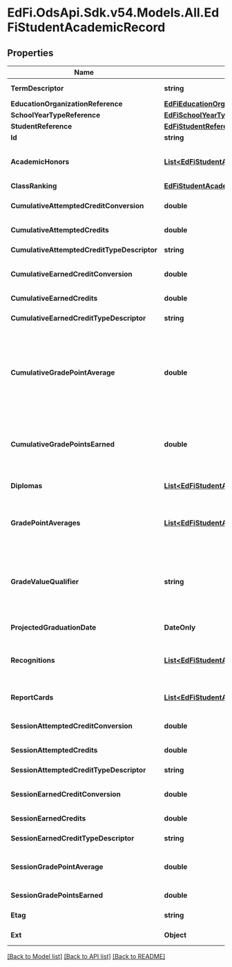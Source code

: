 # EdFi.OdsApi.Sdk.v54.Models.All.EdFiStudentAcademicRecord

## Properties

Name | Type | Description | Notes
------------ | ------------- | ------------- | -------------
**TermDescriptor** | **string** | The term for the session during the school year. | 
**EducationOrganizationReference** | [**EdFiEducationOrganizationReference**](EdFiEducationOrganizationReference.md) |  | 
**SchoolYearTypeReference** | [**EdFiSchoolYearTypeReference**](EdFiSchoolYearTypeReference.md) |  | 
**StudentReference** | [**EdFiStudentReference**](EdFiStudentReference.md) |  | 
**Id** | **string** |  | [optional] 
**AcademicHonors** | [**List&lt;EdFiStudentAcademicRecordAcademicHonor&gt;**](EdFiStudentAcademicRecordAcademicHonor.md) | An unordered collection of studentAcademicRecordAcademicHonors. Academic distinctions earned by or awarded to the student. | [optional] 
**ClassRanking** | [**EdFiStudentAcademicRecordClassRanking**](EdFiStudentAcademicRecordClassRanking.md) |  | [optional] 
**CumulativeAttemptedCreditConversion** | **double** | Conversion factor that when multiplied by the number of credits is equivalent to Carnegie units. | [optional] 
**CumulativeAttemptedCredits** | **double** | The value of credits or units of value awarded for the completion of a course. | [optional] 
**CumulativeAttemptedCreditTypeDescriptor** | **string** | The type of credits or units of value awarded for the completion of a course. | [optional] 
**CumulativeEarnedCreditConversion** | **double** | Conversion factor that when multiplied by the number of credits is equivalent to Carnegie units. | [optional] 
**CumulativeEarnedCredits** | **double** | The value of credits or units of value awarded for the completion of a course. | [optional] 
**CumulativeEarnedCreditTypeDescriptor** | **string** | The type of credits or units of value awarded for the completion of a course. | [optional] 
**CumulativeGradePointAverage** | **double** | A measure of average performance in all courses taken by an individual during his or her school career as determined for record-keeping purposes. This is obtained by dividing the total grade points received by the total number of credits attempted. This usually includes grade points received and credits attempted in his or her current school as well as those transferred from schools in which the individual was previously enrolled. | [optional] 
**CumulativeGradePointsEarned** | **double** | The cumulative number of grade points an individual earns by successfully completing courses or examinations during his or her enrollment in the current school as well as those transferred from schools in which the individual had been previously enrolled. | [optional] 
**Diplomas** | [**List&lt;EdFiStudentAcademicRecordDiploma&gt;**](EdFiStudentAcademicRecordDiploma.md) | An unordered collection of studentAcademicRecordDiplomas. Diploma(s) earned by the student. | [optional] 
**GradePointAverages** | [**List&lt;EdFiStudentAcademicRecordGradePointAverage&gt;**](EdFiStudentAcademicRecordGradePointAverage.md) | An unordered collection of studentAcademicRecordGradePointAverages. The grade point average for an individual computed as the grade points earned divided by the number of credits attempted. | [optional] 
**GradeValueQualifier** | **string** | The scale of equivalents, if applicable, for grades awarded as indicators of performance in schoolwork. For example, numerical equivalents for letter grades used in determining a student&#39;s Grade Point Average (A&#x3D;4, B&#x3D;3, C&#x3D;2, D&#x3D;1 in a four-point system) or letter equivalents for percentage grades (90-100%&#x3D;A, 80-90%&#x3D;B, etc.) | [optional] 
**ProjectedGraduationDate** | **DateOnly** | The month and year the student is projected to graduate. | [optional] 
**Recognitions** | [**List&lt;EdFiStudentAcademicRecordRecognition&gt;**](EdFiStudentAcademicRecordRecognition.md) | An unordered collection of studentAcademicRecordRecognitions. Recognitions given to the student for accomplishments in a co-curricular or extracurricular activity. | [optional] 
**ReportCards** | [**List&lt;EdFiStudentAcademicRecordReportCard&gt;**](EdFiStudentAcademicRecordReportCard.md) | An unordered collection of studentAcademicRecordReportCards. Report cards for the student. | [optional] 
**SessionAttemptedCreditConversion** | **double** | Conversion factor that when multiplied by the number of credits is equivalent to Carnegie units. | [optional] 
**SessionAttemptedCredits** | **double** | The value of credits or units of value awarded for the completion of a course. | [optional] 
**SessionAttemptedCreditTypeDescriptor** | **string** | The type of credits or units of value awarded for the completion of a course. | [optional] 
**SessionEarnedCreditConversion** | **double** | Conversion factor that when multiplied by the number of credits is equivalent to Carnegie units. | [optional] 
**SessionEarnedCredits** | **double** | The value of credits or units of value awarded for the completion of a course. | [optional] 
**SessionEarnedCreditTypeDescriptor** | **string** | The type of credits or units of value awarded for the completion of a course. | [optional] 
**SessionGradePointAverage** | **double** | The grade point average for an individual computed as the grade points earned during the session divided by the number of credits attempted. | [optional] 
**SessionGradePointsEarned** | **double** | The number of grade points an individual earned for this session. | [optional] 
**Etag** | **string** | A unique system-generated value that identifies the version of the resource. | [optional] 
**Ext** | **Object** | Extensions to the StudentAcademicRecord entity. | [optional] 

[[Back to Model list]](../../README.md#documentation-for-models) [[Back to API list]](../../README.md#documentation-for-api-endpoints) [[Back to README]](../../README.md)

